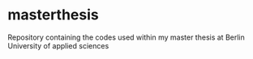 # masterthesis
Repository containing the codes used within my master thesis at Berlin University of applied sciences
